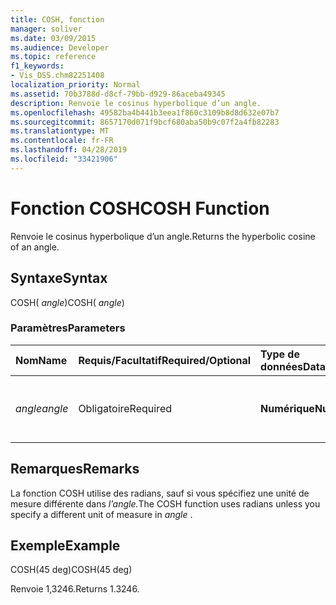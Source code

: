 ```yaml
---
title: COSH, fonction
manager: soliver
ms.date: 03/09/2015
ms.audience: Developer
ms.topic: reference
f1_keywords:
- Vis_DSS.chm82251408
localization_priority: Normal
ms.assetid: 70b3788d-d8cf-79bb-d929-86aceba49345
description: Renvoie le cosinus hyperbolique d’un angle.
ms.openlocfilehash: 49582ba4b441b3eea1f860c3109b8d8d632e07b7
ms.sourcegitcommit: 8657170d071f9bcf680aba50b9c07f2a4fb82283
ms.translationtype: MT
ms.contentlocale: fr-FR
ms.lasthandoff: 04/28/2019
ms.locfileid: "33421906"
---
```

# <a name="cosh-function"></a><span data-ttu-id="3f5f3-103">Fonction COSH</span><span class="sxs-lookup"><span data-stu-id="3f5f3-103">COSH Function</span></span>

<span data-ttu-id="3f5f3-104">Renvoie le cosinus hyperbolique d’un angle.</span><span class="sxs-lookup"><span data-stu-id="3f5f3-104">Returns the hyperbolic cosine of an angle.</span></span>
  
## <a name="syntax"></a><span data-ttu-id="3f5f3-105">Syntaxe</span><span class="sxs-lookup"><span data-stu-id="3f5f3-105">Syntax</span></span>

<span data-ttu-id="3f5f3-106">COSH( *angle*)</span><span class="sxs-lookup"><span data-stu-id="3f5f3-106">COSH( *angle*)</span></span> 
  
### <a name="parameters"></a><span data-ttu-id="3f5f3-107">Paramètres</span><span class="sxs-lookup"><span data-stu-id="3f5f3-107">Parameters</span></span>

|<span data-ttu-id="3f5f3-108">**Nom**</span><span class="sxs-lookup"><span data-stu-id="3f5f3-108">**Name**</span></span>|<span data-ttu-id="3f5f3-109">**Requis/Facultatif**</span><span class="sxs-lookup"><span data-stu-id="3f5f3-109">**Required/Optional**</span></span>|<span data-ttu-id="3f5f3-110">**Type de données**</span><span class="sxs-lookup"><span data-stu-id="3f5f3-110">**Data Type**</span></span>|<span data-ttu-id="3f5f3-111">**Description**</span><span class="sxs-lookup"><span data-stu-id="3f5f3-111">**Description**</span></span>|
|:-----|:-----|:-----|:-----|
| <span data-ttu-id="3f5f3-112">_angle_</span><span class="sxs-lookup"><span data-stu-id="3f5f3-112">_angle_</span></span> <br/> |<span data-ttu-id="3f5f3-113">Obligatoire</span><span class="sxs-lookup"><span data-stu-id="3f5f3-113">Required</span></span>  <br/> |<span data-ttu-id="3f5f3-114">**Numérique**</span><span class="sxs-lookup"><span data-stu-id="3f5f3-114">**Numeric**</span></span> <br/> |<span data-ttu-id="3f5f3-115">Angle pour lequel le cosinus hyperbolique doit être obtenu.</span><span class="sxs-lookup"><span data-stu-id="3f5f3-115">The angle of which to get the hyperbolic cosine.</span></span>  <br/> |
   
## <a name="remarks"></a><span data-ttu-id="3f5f3-116">Remarques</span><span class="sxs-lookup"><span data-stu-id="3f5f3-116">Remarks</span></span>

<span data-ttu-id="3f5f3-117">La fonction COSH utilise des radians, sauf si vous spécifiez une unité de mesure différente dans *l’angle.*</span><span class="sxs-lookup"><span data-stu-id="3f5f3-117">The COSH function uses radians unless you specify a different unit of measure in  *angle*  .</span></span> 
  
## <a name="example"></a><span data-ttu-id="3f5f3-118">Exemple</span><span class="sxs-lookup"><span data-stu-id="3f5f3-118">Example</span></span>

<span data-ttu-id="3f5f3-119">COSH(45 deg)</span><span class="sxs-lookup"><span data-stu-id="3f5f3-119">COSH(45 deg)</span></span> 
  
<span data-ttu-id="3f5f3-120">Renvoie 1,3246.</span><span class="sxs-lookup"><span data-stu-id="3f5f3-120">Returns 1.3246.</span></span> 
  

